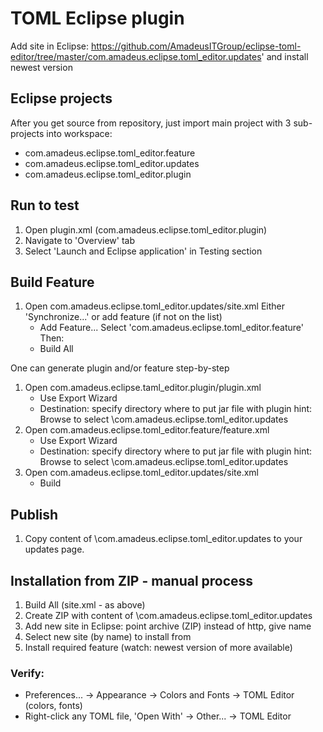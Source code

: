 # TOML Eclipse plugin

Add site in Eclipse: https://github.com/AmadeusITGroup/eclipse-toml-editor/tree/master/com.amadeus.eclipse.toml_editor.updates'
and install newest version


## Eclipse projects
After you get source from repository, just import main project with 3 sub-projects into workspace:
- com.amadeus.eclipse.toml_editor.feature
- com.amadeus.eclipse.toml_editor.updates
- com.amadeus.eclipse.toml_editor.plugin

## Run to test

1. Open plugin.xml (com.amadeus.eclipse.toml_editor.plugin)
2. Navigate to 'Overview' tab
3. Select 'Launch and Eclipse application' in Testing section

## Build Feature

1. Open com.amadeus.eclipse.toml_editor.updates/site.xml
   Either 'Synchronize...' or add feature (if not on the list)
   - Add Feature...
     Select 'com.amadeus.eclipse.toml_editor.feature'
   Then:
   - Build All
 
One can generate plugin and/or feature step-by-step
1. Open com.amadeus.eclipse.taml_editor.plugin/plugin.xml
   - Use Export Wizard
   - Destination: specify directory where to put jar file with plugin
     hint: Browse to select <project>\com.amadeus.eclipse.toml_editor.updates
2. Open com.amadeus.eclipse.toml_editor.feature/feature.xml
   - Use Export Wizard
   - Destination: specify directory where to put jar file with plugin
     hint: Browse to select <project>\com.amadeus.eclipse.toml_editor.updates
3. Open com.amadeus.eclipse.toml_editor.updates/site.xml
   - Build
   
## Publish

1. Copy content of <project>\com.amadeus.eclipse.toml_editor.updates
   to your updates page.

   
## Installation from ZIP - manual process

1. Build All (site.xml - as above)
2. Create ZIP with content of <project>\com.amadeus.eclipse.toml_editor.updates
3. Add new site in Eclipse: point archive (ZIP) instead of http, give name
4. Select new site (by name) to install from
5. Install required feature (watch: newest version of more available)

### Verify:
- Preferences... -> Appearance -> Colors and Fonts -> TOML Editor (colors, fonts)
- Right-click any TOML file, 'Open With' -> Other... -> TOML Editor
